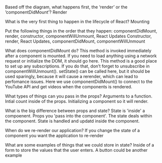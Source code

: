 
Based off the diagram, what happens first, the ‘render’ or the ‘componentDidMount’?
Render

What is the very first thing to happen in the lifecycle of React?
Mounting

Put the following things in the order that they happen: componentDidMount, render, constructor, componentWillUnmount, React Updates
Constructor, render, React Updates, componentDidMount, componentWillUnmount


What does componentDidMount do? 
This method is invoked immediately after a component is mounted. If you need to load anything using a network request or initialize the DOM, it should go here. This method is a good place to set up any subscriptions. If you do that, don’t forget to unsubscribe in componentWillUnmount().
setState() can be called here, but it should be used sparingly, because it will cause a rerender, which can lead to perfomance issues.
Here we use componentDidMount() to connect to the YouTube API and get videos when the components is rendered.


What types of things can you pass in the props?
Arguments to a function.  Intial count inside of the props.  Initializing a component so it will render. 


What is the big difference between props and state?
State is 'inside' a compoenent.  Props you 'pass into the component'.  The state deals within the component.  State is handled and updatd inside the component. 


When do we re-render our application?
If you change the state of a component you want the application to re-render


What are some examples of things that we could store in state?
Inside of a form to store the values that the user enters. 
A button could be another example
